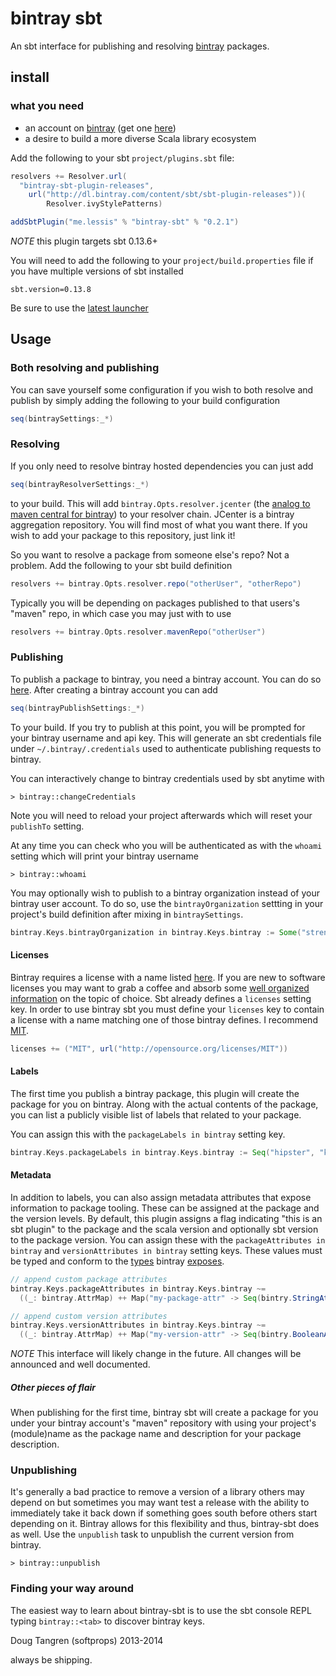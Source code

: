 # bintray sbt

An sbt interface for publishing and resolving [bintray](https://bintray.com) packages.

## install

### what you need

- an account on [bintray](https://bintray.com) (get one [here](https://bintray.com/signup/index))
- a desire to build a more diverse Scala library ecosystem

Add the following to your sbt `project/plugins.sbt` file:

```scala
resolvers += Resolver.url(
  "bintray-sbt-plugin-releases",
    url("http://dl.bintray.com/content/sbt/sbt-plugin-releases"))(
        Resolver.ivyStylePatterns)

addSbtPlugin("me.lessis" % "bintray-sbt" % "0.2.1")
```

_NOTE_ this plugin targets sbt 0.13.6+

You will need to add the following to your `project/build.properties` file if you have multiple versions of sbt installed

    sbt.version=0.13.8

Be sure to use the [latest launcher](http://www.scala-sbt.org/download.html)

## Usage

### Both resolving and publishing

You can save yourself some configuration if you wish to both resolve and publish by simply adding the following to your build configuration

```scala
seq(bintraySettings:_*)
```

### Resolving

If you only need to resolve bintray hosted dependencies you can just add

```scala
seq(bintrayResolverSettings:_*)
```

to your build. This will add `bintray.Opts.resolver.jcenter` (the [analog to maven central for bintray](https://bintray.com/bintray/jcenter)) to your resolver chain. JCenter is a bintray aggregation repository. You will find most of what you want there. If you wish to add your package to this repository, just link it!

So you want to resolve a package from someone else's repo? Not a problem. Add the following to your sbt build definition

```scala
resolvers += bintray.Opts.resolver.repo("otherUser", "otherRepo")
```

Typically you will be depending on packages published to that users's "maven" repo, in which case you may just with to use

```scala
resolvers += bintray.Opts.resolver.mavenRepo("otherUser")
```

### Publishing

To publish a package to bintray, you need a bintray account. You can do so [here](https://bintray.com/signup/index). After creating a bintray account you can add

```scala
seq(bintrayPublishSettings:_*)
```

To your build. If you try to publish at this point, you will be prompted for your bintray username and api key. This will generate an sbt credentials
file under `~/.bintray/.credentials` used to authenticate publishing requests to bintray.

You can interactively change to bintray credentials used by sbt anytime with

    > bintray::changeCredentials

Note you will need to reload your project afterwards which will reset your `publishTo` setting.

At any time you can check who you will be authenticated as with the `whoami` setting which will print your bintray username

    > bintray::whoami

You may optionally wish to publish to a bintray organization instead of your bintray user account. To do so, use the `bintrayOrganization` settting
in your project's build definition after mixing in `bintraySettings`.

```scala
bintray.Keys.bintrayOrganization in bintray.Keys.bintray := Some("strength-in-numbers")
```

#### Licenses

Bintray requires a license with a name listed [here](https://bintray.com/docs/api/#_footnote_1). If you are new to software licenses you may
want to grab a coffee and absorb some [well organized information](http://choosealicense.com/) on the topic of choice.
Sbt already defines a `licenses` setting key. In order to use bintray sbt you must define your `licenses` key to contain a license with a name matching
one of those bintray defines. I recommend [MIT](http://choosealicense.com/licenses/mit/).


```scala
licenses += ("MIT", url("http://opensource.org/licenses/MIT"))
```

#### Labels

The first time you publish a bintray package, this plugin will create the package for you on bintray. Along with the actual contents
of the package, you can list a publicly visible list of labels that related to your package.

You can assign this with the `packageLabels in bintray` setting key.

```scala
bintray.Keys.packageLabels in bintray.Keys.bintray := Seq("hipster", "keen")
```

#### Metadata

In addition to labels, you can also assign metadata attributes that expose information to package tooling. These can be assigned at the package and the version levels. By default, this plugin assigns a flag indicating "this is an sbt plugin" to the package and the scala version and optionally sbt version to the package version. You can assign these with the `packageAttributes in bintray` and `versionAttributes in bintray` setting keys. These values must be typed and conform to the [types](https://github.com/softprops/bintry#metadata) bintray [exposes](https://bintray.com/docs/api.html#_attributes).

```scala
// append custom package attributes
bintray.Keys.packageAttributes in bintray.Keys.bintray ~=
  ((_: bintray.AttrMap) ++ Map("my-package-attr" -> Seq(bintry.StringAttr("my-value"))))
```

```scala
// append custom version attributes
bintray.Keys.versionAttributes in bintray.Keys.bintray ~=
  ((_: bintray.AttrMap) ++ Map("my-version-attr" -> Seq(bintry.BooleanAttr(true))))
```

_NOTE_ This interface will likely change in the future. All changes will be announced and well documented.

##### Other pieces of flair

When publishing for the first time, bintray sbt will create a package for you under your bintray account's "maven" repository
with using your project's (module)name as the package name and description for your package description.


### Unpublishing

It's generally a bad practice to remove a version of a library others may depend on but sometimes you may want test a release with the ability to immediately take it back down if something goes south before others start depending on it. Bintray allows for this flexibility and thus, bintray-sbt does as well. Use the `unpublish` task to unpublish the current version from bintray.

    > bintray::unpublish

### Finding your way around

The easiest way to learn about bintray-sbt is to use the sbt console REPL typing `bintray::<tab>` to discover bintray keys.

Doug Tangren (softprops) 2013-2014

always be shipping.
